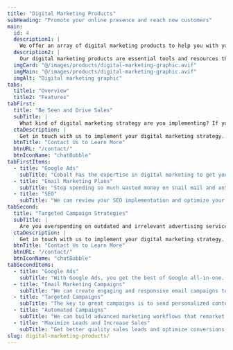 ```yaml
---
title: "Digital Marketing Products"
subHeading: "Promote your online presence and reach new customers"
main:
  id: 4
  description1: |
    We offer an array of digital marketing products to help you with your digital marketing strategy. No matter what your website is about you can leverage digital marketing to increase sales and engage your customer base.
  description2: |
    Our digital marketing products are essential tools and resources that help you enhance your online presence and reach your target audience effectively. No matter if you are selling goods or services, we can create an ad campaign to fit any budget. From Google Ads to SEO (search engine optimization) tools to email marketing, digital marketing products empower marketers to execute, track, and optimize their strategies with precision.
  imgCard: "@/images/products/digital-marketing-graphic.avif"
  imgMain: "@/images/products/digital-marketing-graphic.avif"
  imgAlt: "Digital marketing graphic"
tabs:
  title1: "Overview"
  title2: "Features"
tabFirst:
  title: "Be Seen and Drive Sales"
  subTitle: |
    What kind of digital marketing strategy are you implementing? If you have none you may be losing out on valuable business and customers. No matter what your website is about you can leverage digital marketing tools and products to gain more business.
  ctaDescription: |
    Get in touch with us to implement your digital marketing strategy.
  btnTitle: "Contact Us to Learn More"
  btnURL: "/contact/"
  btnIconName: "chatBubble"
tabFirstItems:
  - title: "Google Ads"
    subTitle: "Cobalt has the expertise in digital marketing to get your website and its products and services visible to the world so you can earn more leads and sales. Our partnership with Google Ads allows us to leverage the vast platform to reach as many people as possible for you. Google Ads can target your customers from demographics to a particular ZIP code to keywords and any combination in between. Campaigns can be scheduled to run on certain days and times of the week. Costs are kept in check by setting a budget that works for you."
  - title: "Email Marketing Plans"
    subTitle: "Stop spending so much wasted money on snail mail and antiquated advertising. Email campaigns are cost effective and highly targeted means of marketing to your customer base. Grow your brand, drive revenue, and engage with your customers with our managed email marketing services. "
  - title: "SEO"
    subTitle: "We can review your SEO implementation and optimize your content and website to make it visible to as many people as possible. It starts with knowing your audience and who you are targeting along with the content on your website. Get in touch with us today to let us help with your SEO strategy and online ad campaign opportunities as well. "
tabSecond:
  title: "Targeted Campaign Strategies"
  subTitle: |
    Are you overspending on outdated and irrelevant advertising services. Bring your marketing strategy into the 21st century with targeted digtal advertising. Increase your sales leads, online sales, in-store traffic, and promote brand awareness to the right audience with the right digital marketing campaign tools.
  ctaDescription: |
    Get in touch with us to implement your digital marketing strategy.
  btnTitle: "Contact Us to Learn More"
  btnURL: "/contact/"
  btnIconName: "chatBubble"
tabSecondItems:
  - title: "Google Ads"
    subTitle: "With Google Ads, you get the best of Google all-in-one. Powered by Google’s AI, reach valuable customers most likely to buy from you wherever they’re browsing on Search, Display, YouTube and more from a single campaign."
  - title: "Email Marketing Campaigns"
    subTitle: "We can create engaging and responsive email campaigns to target your customer and subscriber base. Monetize your customers by integrating with ecommerce platforms and your current web app."
  - title: "Targeted Campaigns"
    subTitle: "The key to great campaigns is to send personalized content to every subscriber."
  - title: "Automated Campaigns"
    subTitle: "We can build advanced marketing workflows that remarket and engage your customers for increased revenue and sales."
  - title: "Maximize Leads and Increase Sales"
    subTitle: "Get better quality sales leads and optimize conversions to drive sales. Targeted online campaings increase sales and expose your business to the right audience."
slug: digital-marketing-products/
---
```

